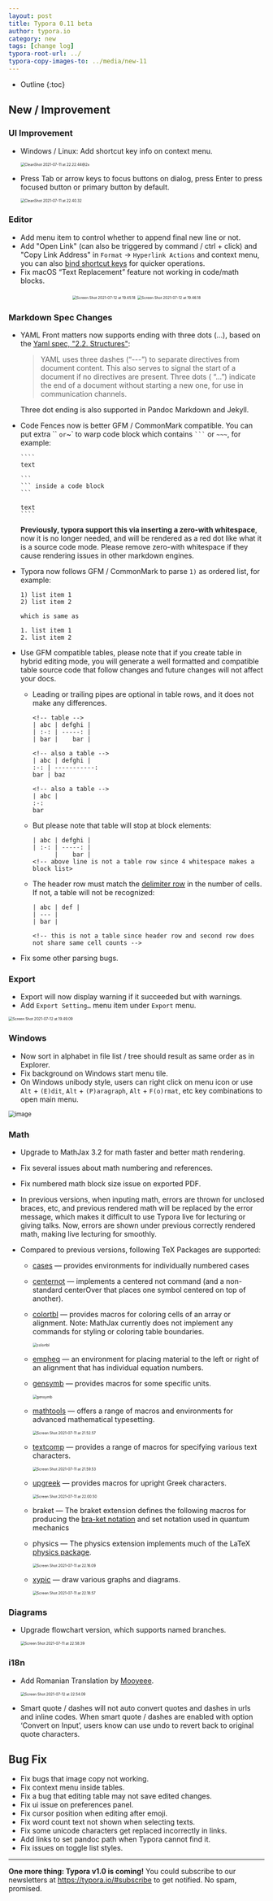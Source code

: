 ```yaml
---
layout: post
title: Typora 0.11 beta
author: typora.io
category: new
tags: [change log]
typora-root-url: ../
typora-copy-images-to: ../media/new-11
---
```


* Outline
{:toc}

## New / Improvement

### UI Improvement

- Windows / Linux: Add shortcut key info on context menu.

  <img src="/media/new-11/CleanShot 2021-07-11 at 22.22.44@2x.png" alt="CleanShot 2021-07-11 at 22.22.44@2x" style="zoom:50%;" />

- Press Tab or arrow keys to focus buttons on dialog, press Enter to press focused button or primary button by default.

  <img src="/media/new-11/CleanShot 2021-07-11 at 22.40.32.gif" alt="CleanShot 2021-07-11 at 22.40.32" style="zoom:50%;" />

### Editor

- Add menu item to control whether to append final new line or not.
- Add "Open Link" (can also be triggered by command / ctrl + click) and "Copy Link Address" in `Format` → `Hyperlink Actions` and context menu, you can also [bind shortcut keys](https://support.typora.io/Shortcut-Keys/#change-shortcut-keys) for quicker operations.
- Fix macOS “Text Replacement” feature not working in code/math blocks.

<div style="text-align:center;">
  <img src="/media/new-11/Screen Shot 2021-07-12 at 19.45.18.png" alt="Screen Shot 2021-07-12 at 19.45.18" style="zoom:50%;" /> 
  <img src="/media/new-11/Screen Shot 2021-07-12 at 19.46.18.png" alt="Screen Shot 2021-07-12 at 19.46.18" style="zoom:50%;" />
</div>



### Markdown Spec Changes

- YAML Front matters now supports ending with three dots (…), based on the [Yaml spec, "2.2. Structures"](https://yaml.org/spec/1.2/spec.html#Preview):

  > YAML uses three dashes (“---”) to separate directives from document content. This also serves to signal the start of a document if no directives are present. Three dots ( “...”) indicate the end of a document without starting a new one, for use in communication channels.

  Three dot ending is also supported in Pandoc Markdown and Jekyll.

- Code Fences now is better GFM / CommonMark compatible. You can put extra `` ` or `~` to warp code block which contains <code>```</code> or <code>~~~</code>, for example:

  `````gfm
  ````
  text
  
  ```
  ``` inside a code block
  ```
  
  text
  ````
  `````

  **Previously, typora support this via inserting a zero-with whitespace**, now it is no longer needed, and will be rendered as a red dot like what it is a source code mode. Please remove zero-with whitespace if they cause rendering issues in other markdown engines.

- Typora now follows GFM / CommonMark to parse `1)` as ordered list, for example:

  ```gfm
  1) list item 1
  2) list item 2
  
  which is same as
  
  1. list item 1
  2. list item 2
  ```

- Use GFM compatible tables, please note that if you create table in hybrid editing mode, you will generate a well formatted and compatible table source code that follow changes and future changes will not affect your docs.

  - Leading or trailing pipes are optional in table rows, and it does not make any differences.

    ```gfm
    <!-- table -->
    | abc | defghi |
    | :-: | -----: |
    | bar |    bar |
    
    <!-- also a table -->
    | abc | defghi |
    :-: | -----------:
    bar | baz
    
    <!-- also a table -->
    | abc |
    :-:
    bar
    ```

  - But please note that table will stop at block elements:

    ```gfm
    | abc | defghi |
    | :-: | -----: |
          |    bar |
    <!-- above line is not a table row since 4 whitespace makes a block list>
    ```

  - The header row must match the [delimiter row](https://github.github.com/gfm/#delimiter-row) in the number of cells. If not, a table will not be recognized:

    ```gfm
    | abc | def |
    | --- |
    | bar |
    
    <!-- this is not a table since header row and second row does not share same cell counts -->
    ```

- Fix some other parsing bugs.

### Export

- Export will now display warning if it succeeded but with warnings.
- Add `Export Setting…` menu item under `Export` menu.

<img src="/media/new-11/Screen Shot 2021-07-12 at 19.49.09.png" alt="Screen Shot 2021-07-12 at 19.49.09" style="zoom:50%;" />

### Windows

- Now sort in alphabet in file list / tree should result as same order as in Explorer.
- Fix background on Windows start menu tile.
- On Windows unibody style, users can right click on menu icon or use `Alt` + `(E)dit`, `Alt` + `(P)aragraph`, `Alt` + `F(o)rmat`, etc key combinations to open main menu.

<img src="/media/new-11/image.png" alt="image" style="zoom: 80%;" />

### Math

- Upgrade to MathJax 3.2 for math faster and better math rendering.

- Fix several issues about math numbering and references.

- Fix numbered math block size issue on exported PDF.

- In previous versions, when inputing math, errors are thrown for unclosed braces, etc, and previous rendered math will be replaced by the error message, which makes it difficult to use Typora live for lecturing or giving talks. Now, errors are shown under previous correctly rendered math, making live lecturing for smoothly.

- Compared to previous versions, following TeX Packages are supported:

  - [cases](https://www.ctan.org/pkg/cases) — provides environments for individually numbered cases

  - [centernot](https://www.ctan.org/pkg/centernot) — implements a centered not command (and a non-standard centerOver that places one symbol centered on top of another).

  - [colortbl](http://docs.mathjax.org/en/latest/input/tex/extensions/colortbl.html#tex-colortbl) — provides macros for coloring cells of an array or alignment. Note: MathJax currently does not implement any commands for styling or coloring table boundaries.

    <img src="/media/new-11/colortbl.png" alt="colortbl" style="zoom:50%;" />

  - [empheq](http://docs.mathjax.org/en/latest/input/tex/extensions/empheq.html#tex-empheq) — an environment for placing material to the left or right of an alignment that has individual equation numbers.

  - [gensymb](http://docs.mathjax.org/en/latest/input/tex/extensions/gensymb.html#tex-gensymb) — provides macros for some specific units.

    <img src="/media/new-11/gensymb.png" alt="gensymb" style="zoom:50%;" />

  - [mathtools](https://www.ctan.org/pkg/mathtools) — offers a range of macros and environments for advanced mathematical typesetting.

    <img src="/media/new-11/Screen Shot 2021-07-11 at 21.52.57.png" alt="Screen Shot 2021-07-11 at 21.52.57" style="zoom:50%;" />

  - [textcomp](http://docs.mathjax.org/en/latest/input/tex/extensions/textcomp.html#tex-textcomp) — provides a range of macros for specifying various text characters.

    <img src="/media/new-11/Screen Shot 2021-07-11 at 21.59.53.png" alt="Screen Shot 2021-07-11 at 21.59.53" style="zoom:50%;" />

  - [upgreek](http://docs.mathjax.org/en/latest/input/tex/extensions/upgreek.html#tex-upgreek) — provides macros for upright Greek characters.

    <img src="/media/new-11/Screen Shot 2021-07-11 at 22.00.50.png" alt="Screen Shot 2021-07-11 at 22.00.50" style="zoom:50%;" />

  - braket — The braket extension defines the following macros for producing the [bra-ket notation](https://en.wikipedia.org/wiki/Bra–ket_notation) and set notation used in quantum mechanics

  - physics — The physics extension implements much of the LaTeX [physics package](https://ctan.org/pkg/physics?lang=en).

    <img src="/media/new-11/Screen Shot 2021-07-11 at 22.16.09.png" alt="Screen Shot 2021-07-11 at 22.16.09" style="zoom:50%;" />

  - [xypic](https://github.com/sonoisa/XyJax-v3) — draw various graphs and diagrams.

    <img src="/media/new-11/Screen Shot 2021-07-11 at 22.18.57.png" alt="Screen Shot 2021-07-11 at 22.18.57" style="zoom:50%;" />

### Diagrams

- Upgrade flowchart version, which supports named branches.

  <img src="/media/new-11/Screen Shot 2021-07-11 at 22.58.39.png" alt="Screen Shot 2021-07-11 at 22.58.39" style="zoom:50%;" />

### i18n

- Add Romanian Translation by [Mooyeee](https://github.com/Mooyeee).

  <img src="/media/new-11/Screen Shot 2021-07-12 at 22.54.09.png" alt="Screen Shot 2021-07-12 at 22.54.09" style="zoom:50%;" />

- Smart quote / dashes will not auto convert quotes and dashes in urls and inline codes. When smart quote / dashes are enabled with option ‘Convert on Input’, users know can use undo to revert back to original quote characters.



## Bug Fix

- Fix bugs that image copy not working.
- Fix context menu inside tables.
- Fix a bug that editing table may not save edited changes.
- Fix ui issue on preferences panel.
- Fix cursor position when editing after emoji.
- Fix word count text not shown when selecting texts.
- Fix some unicode characters get replaced incorrectly in links.
- Add links to set pandoc path when Typora cannot find it.
- Fix issues on toggle list styles.

---

**One more thing: Typora v1.0 is coming!** You could subscribe to our newsletters at <https://typora.io/#subscribe> to get notified. No spam, promised.

[^list]: https://github.github.com/gfm/#example-284

